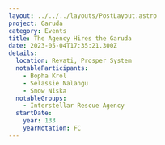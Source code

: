 ```yaml
---
layout: ../../../layouts/PostLayout.astro
project: Garuda
category: Events
title: The Agency Hires the Garuda
date: 2023-05-04T17:35:21.300Z
details:
  location: Revati, Prosper System
  notableParticipants:
    - Bopha Krol
    - Selassie Nalangu
    - Snow Niska
  notableGroups:
    - Interstellar Rescue Agency
  startDate:
    year: 133
    yearNotation: FC
---
```

